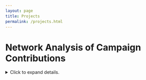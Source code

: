 ```yaml
---
layout: page
title: Projects
permalink: /projects.html
---
```


# Network Analysis of Campaign Contributions

<details><summary>Click to expand details.</summary>

<div markdown="1">
```python
import pandas as pd 
import numpy as np
import matplotlib.pyplot as plt
import powerlaw as pl
```

Get the all candidates file for 2019/2020 and put it in a dataframe.


```python
column_indexes = np.linspace(start=0, stop=29, num=30, dtype=int)
column_indexes = np.delete(column_indexes, [27])
```


```python
column_indexes
```




    array([ 0,  1,  2,  3,  4,  5,  6,  7,  8,  9, 10, 11, 12, 13, 14, 15, 16,
           17, 18, 19, 20, 21, 22, 23, 24, 25, 26, 28, 29])




```python
data = pd.read_csv("https://www.fec.gov/files/bulk-downloads/2020/weball20.zip", delimiter="|", usecols=column_indexes)
column_names = ["candidate_id", "candidate_name", "incumbant_challenger", "party_code", "party_affiliation",
               "total_receipts", "transfers_to_cand", "total_disb", "transfers_from", "beginning_cash",
               "ending_cash", "contributions_from_candidate", "loans_from_candidate", "other_loans", "cand_loan_repay",
               "other_loan_repay", "debts_owed", "total_indiv_contributions", "candidate_state", "candidate_district",
               "special_election", "primary_election", "runoff_election", "general_election", "gen_election_perc",
               "contributions_from_other_political_committees", "contributions_from_party_committees",
               "refunds_to_indiv", "refunds_to_committees"]
data.columns = column_names
data.head()
```




<div>
<style scoped>
    .dataframe tbody tr th:only-of-type {
        vertical-align: middle;
    }

    .dataframe tbody tr th {
        vertical-align: top;
    }

    .dataframe thead th {
        text-align: right;
    }
</style>
<table border="1" class="dataframe">
  <thead>
    <tr style="text-align: right;">
      <th></th>
      <th>candidate_id</th>
      <th>candidate_name</th>
      <th>incumbant_challenger</th>
      <th>party_code</th>
      <th>party_affiliation</th>
      <th>total_receipts</th>
      <th>transfers_to_cand</th>
      <th>total_disb</th>
      <th>transfers_from</th>
      <th>beginning_cash</th>
      <th>...</th>
      <th>candidate_district</th>
      <th>special_election</th>
      <th>primary_election</th>
      <th>runoff_election</th>
      <th>general_election</th>
      <th>gen_election_perc</th>
      <th>contributions_from_other_political_committees</th>
      <th>contributions_from_party_committees</th>
      <th>refunds_to_indiv</th>
      <th>refunds_to_committees</th>
    </tr>
  </thead>
  <tbody>
    <tr>
      <th>0</th>
      <td>H6AK00045</td>
      <td>YOUNG, DONALD E</td>
      <td>I</td>
      <td>2</td>
      <td>REP</td>
      <td>186229.32</td>
      <td>71528.54</td>
      <td>48528.63</td>
      <td>0.00</td>
      <td>116720.12</td>
      <td>...</td>
      <td>0</td>
      <td>NaN</td>
      <td>NaN</td>
      <td>NaN</td>
      <td>NaN</td>
      <td>NaN</td>
      <td>58500.0</td>
      <td>0.0</td>
      <td>0.0</td>
      <td>0.0</td>
    </tr>
    <tr>
      <th>1</th>
      <td>H8AK01031</td>
      <td>NELSON, THOMAS JOHN</td>
      <td>C</td>
      <td>2</td>
      <td>REP</td>
      <td>0.00</td>
      <td>0.00</td>
      <td>466.51</td>
      <td>0.00</td>
      <td>466.51</td>
      <td>...</td>
      <td>0</td>
      <td>NaN</td>
      <td>NaN</td>
      <td>NaN</td>
      <td>NaN</td>
      <td>NaN</td>
      <td>0.0</td>
      <td>0.0</td>
      <td>0.0</td>
      <td>0.0</td>
    </tr>
    <tr>
      <th>2</th>
      <td>H8AK00140</td>
      <td>GALVIN, ALYSE</td>
      <td>C</td>
      <td>3</td>
      <td>IND</td>
      <td>30376.65</td>
      <td>0.00</td>
      <td>9095.03</td>
      <td>0.00</td>
      <td>6245.09</td>
      <td>...</td>
      <td>0</td>
      <td>NaN</td>
      <td>NaN</td>
      <td>NaN</td>
      <td>NaN</td>
      <td>NaN</td>
      <td>0.0</td>
      <td>0.0</td>
      <td>0.0</td>
      <td>0.0</td>
    </tr>
    <tr>
      <th>3</th>
      <td>H0AL01055</td>
      <td>CARL, JERRY LEE, JR</td>
      <td>O</td>
      <td>2</td>
      <td>REP</td>
      <td>387592.00</td>
      <td>0.00</td>
      <td>7528.45</td>
      <td>0.00</td>
      <td>0.00</td>
      <td>...</td>
      <td>1</td>
      <td>NaN</td>
      <td>NaN</td>
      <td>NaN</td>
      <td>NaN</td>
      <td>NaN</td>
      <td>2700.0</td>
      <td>0.0</td>
      <td>0.0</td>
      <td>0.0</td>
    </tr>
    <tr>
      <th>4</th>
      <td>H4AL01123</td>
      <td>BYRNE, BRADLEY ROBERTS</td>
      <td>I</td>
      <td>2</td>
      <td>REP</td>
      <td>544643.34</td>
      <td>19259.14</td>
      <td>1619368.36</td>
      <td>1504815.73</td>
      <td>1074725.02</td>
      <td>...</td>
      <td>1</td>
      <td>NaN</td>
      <td>NaN</td>
      <td>NaN</td>
      <td>NaN</td>
      <td>NaN</td>
      <td>464813.2</td>
      <td>0.0</td>
      <td>0.0</td>
      <td>2500.0</td>
    </tr>
  </tbody>
</table>
<p>5 rows × 29 columns</p>
</div>



## EDA

### Basic Info


```python
data.info()
```

    <class 'pandas.core.frame.DataFrame'>
    RangeIndex: 2166 entries, 0 to 2165
    Data columns (total 29 columns):
    candidate_id                                     2166 non-null object
    candidate_name                                   2166 non-null object
    incumbant_challenger                             2102 non-null object
    party_code                                       2166 non-null int64
    party_affiliation                                2165 non-null object
    total_receipts                                   2166 non-null float64
    transfers_to_cand                                2166 non-null float64
    total_disb                                       2166 non-null float64
    transfers_from                                   2166 non-null float64
    beginning_cash                                   2166 non-null float64
    ending_cash                                      2166 non-null float64
    contributions_from_candidate                     2166 non-null float64
    loans_from_candidate                             2166 non-null float64
    other_loans                                      2166 non-null float64
    cand_loan_repay                                  2166 non-null float64
    other_loan_repay                                 2166 non-null float64
    debts_owed                                       2166 non-null float64
    total_indiv_contributions                        2166 non-null float64
    candidate_state                                  2166 non-null object
    candidate_district                               2166 non-null int64
    special_election                                 0 non-null float64
    primary_election                                 0 non-null float64
    runoff_election                                  0 non-null float64
    general_election                                 0 non-null float64
    gen_election_perc                                0 non-null float64
    contributions_from_other_political_committees    2166 non-null float64
    contributions_from_party_committees              2166 non-null float64
    refunds_to_indiv                                 2166 non-null float64
    refunds_to_committees                            2166 non-null float64
    dtypes: float64(22), int64(2), object(5)
    memory usage: 490.8+ KB


The columns "special_election", "primary_election", "runoff_election", "general_election", and "gen_election_perc" can be deleted because they do not contain any non-null values.


```python
data = data.drop(labels=["special_election", "primary_election", "runoff_election", "general_election", "gen_election_perc"],
                axis=1)
data.info()
```

    <class 'pandas.core.frame.DataFrame'>
    RangeIndex: 2166 entries, 0 to 2165
    Data columns (total 24 columns):
    candidate_id                                     2166 non-null object
    candidate_name                                   2166 non-null object
    incumbant_challenger                             2102 non-null object
    party_code                                       2166 non-null int64
    party_affiliation                                2165 non-null object
    total_receipts                                   2166 non-null float64
    transfers_to_cand                                2166 non-null float64
    total_disb                                       2166 non-null float64
    transfers_from                                   2166 non-null float64
    beginning_cash                                   2166 non-null float64
    ending_cash                                      2166 non-null float64
    contributions_from_candidate                     2166 non-null float64
    loans_from_candidate                             2166 non-null float64
    other_loans                                      2166 non-null float64
    cand_loan_repay                                  2166 non-null float64
    other_loan_repay                                 2166 non-null float64
    debts_owed                                       2166 non-null float64
    total_indiv_contributions                        2166 non-null float64
    candidate_state                                  2166 non-null object
    candidate_district                               2166 non-null int64
    contributions_from_other_political_committees    2166 non-null float64
    contributions_from_party_committees              2166 non-null float64
    refunds_to_indiv                                 2166 non-null float64
    refunds_to_committees                            2166 non-null float64
    dtypes: float64(17), int64(2), object(5)
    memory usage: 406.2+ KB



```python
data.describe()
```




<div>
<style scoped>
    .dataframe tbody tr th:only-of-type {
        vertical-align: middle;
    }

    .dataframe tbody tr th {
        vertical-align: top;
    }

    .dataframe thead th {
        text-align: right;
    }
</style>
<table border="1" class="dataframe">
  <thead>
    <tr style="text-align: right;">
      <th></th>
      <th>party_code</th>
      <th>total_receipts</th>
      <th>transfers_to_cand</th>
      <th>total_disb</th>
      <th>transfers_from</th>
      <th>beginning_cash</th>
      <th>ending_cash</th>
      <th>contributions_from_candidate</th>
      <th>loans_from_candidate</th>
      <th>other_loans</th>
      <th>cand_loan_repay</th>
      <th>other_loan_repay</th>
      <th>debts_owed</th>
      <th>total_indiv_contributions</th>
      <th>candidate_district</th>
      <th>contributions_from_other_political_committees</th>
      <th>contributions_from_party_committees</th>
      <th>refunds_to_indiv</th>
      <th>refunds_to_committees</th>
    </tr>
  </thead>
  <tbody>
    <tr>
      <th>count</th>
      <td>2164.000000</td>
      <td>2.164000e+03</td>
      <td>2.164000e+03</td>
      <td>2.164000e+03</td>
      <td>2.164000e+03</td>
      <td>2.164000e+03</td>
      <td>2.164000e+03</td>
      <td>2164.000000</td>
      <td>2.164000e+03</td>
      <td>2164.000000</td>
      <td>2164.000000</td>
      <td>2164.000000</td>
      <td>2.164000e+03</td>
      <td>2.164000e+03</td>
      <td>2164.000000</td>
      <td>2164.000000</td>
      <td>2164.000000</td>
      <td>2.164000e+03</td>
      <td>2164.000000</td>
    </tr>
    <tr>
      <th>mean</th>
      <td>1.595656</td>
      <td>1.633161e+05</td>
      <td>3.521963e+04</td>
      <td>7.922373e+04</td>
      <td>1.723647e+04</td>
      <td>2.718607e+05</td>
      <td>3.559541e+05</td>
      <td>723.769644</td>
      <td>1.236781e+04</td>
      <td>104.345148</td>
      <td>1008.671567</td>
      <td>28.992380</td>
      <td>8.481910e+04</td>
      <td>8.705646e+04</td>
      <td>8.328558</td>
      <td>24063.974875</td>
      <td>25.768521</td>
      <td>1.621854e+03</td>
      <td>165.725037</td>
    </tr>
    <tr>
      <th>std</th>
      <td>0.610131</td>
      <td>1.113348e+06</td>
      <td>5.858324e+05</td>
      <td>4.788907e+05</td>
      <td>3.332413e+05</td>
      <td>9.699501e+05</td>
      <td>1.397306e+06</td>
      <td>9315.156410</td>
      <td>3.559533e+05</td>
      <td>4332.556855</td>
      <td>11178.293660</td>
      <td>840.878511</td>
      <td>6.387014e+05</td>
      <td>6.236569e+05</td>
      <td>10.734113</td>
      <td>66236.356204</td>
      <td>327.953980</td>
      <td>2.385406e+04</td>
      <td>2152.631797</td>
    </tr>
    <tr>
      <th>min</th>
      <td>1.000000</td>
      <td>-9.000000e+02</td>
      <td>0.000000e+00</td>
      <td>-2.105481e+04</td>
      <td>0.000000e+00</td>
      <td>-4.170781e+04</td>
      <td>-4.187281e+04</td>
      <td>0.000000</td>
      <td>0.000000e+00</td>
      <td>0.000000</td>
      <td>0.000000</td>
      <td>0.000000</td>
      <td>-6.000000e+00</td>
      <td>-9.000000e+02</td>
      <td>0.000000</td>
      <td>0.000000</td>
      <td>0.000000</td>
      <td>-4.150600e+04</td>
      <td>-3000.000000</td>
    </tr>
    <tr>
      <th>25%</th>
      <td>1.000000</td>
      <td>0.000000e+00</td>
      <td>0.000000e+00</td>
      <td>0.000000e+00</td>
      <td>0.000000e+00</td>
      <td>7.002000e+01</td>
      <td>6.349750e+01</td>
      <td>0.000000</td>
      <td>0.000000e+00</td>
      <td>0.000000</td>
      <td>0.000000</td>
      <td>0.000000</td>
      <td>0.000000e+00</td>
      <td>0.000000e+00</td>
      <td>1.000000</td>
      <td>0.000000</td>
      <td>0.000000</td>
      <td>0.000000e+00</td>
      <td>0.000000</td>
    </tr>
    <tr>
      <th>50%</th>
      <td>2.000000</td>
      <td>3.000000e+02</td>
      <td>0.000000e+00</td>
      <td>2.095935e+03</td>
      <td>0.000000e+00</td>
      <td>4.972250e+03</td>
      <td>4.983180e+03</td>
      <td>0.000000</td>
      <td>0.000000e+00</td>
      <td>0.000000</td>
      <td>0.000000</td>
      <td>0.000000</td>
      <td>0.000000e+00</td>
      <td>0.000000e+00</td>
      <td>4.000000</td>
      <td>0.000000</td>
      <td>0.000000</td>
      <td>0.000000e+00</td>
      <td>0.000000</td>
    </tr>
    <tr>
      <th>75%</th>
      <td>2.000000</td>
      <td>6.505836e+04</td>
      <td>0.000000e+00</td>
      <td>4.840190e+04</td>
      <td>0.000000e+00</td>
      <td>1.033310e+05</td>
      <td>2.055099e+05</td>
      <td>0.000000</td>
      <td>0.000000e+00</td>
      <td>0.000000</td>
      <td>0.000000</td>
      <td>0.000000</td>
      <td>2.634605e+04</td>
      <td>1.757931e+04</td>
      <td>11.000000</td>
      <td>3500.000000</td>
      <td>0.000000</td>
      <td>0.000000e+00</td>
      <td>0.000000</td>
    </tr>
    <tr>
      <th>max</th>
      <td>3.000000</td>
      <td>3.030418e+07</td>
      <td>2.213395e+07</td>
      <td>1.080049e+07</td>
      <td>1.041500e+07</td>
      <td>1.929290e+07</td>
      <td>4.076219e+07</td>
      <td>250000.000000</td>
      <td>1.170000e+07</td>
      <td>200000.000000</td>
      <td>250000.000000</td>
      <td>37154.820000</td>
      <td>1.744325e+07</td>
      <td>1.818630e+07</td>
      <td>53.000000</td>
      <td>694283.000000</td>
      <td>6250.000000</td>
      <td>1.047184e+06</td>
      <td>62300.000000</td>
    </tr>
  </tbody>
</table>
</div>



### Total Receipts


```python
plt.figure(1, figsize=(5, 5))
plt.subplot(111)
plt.hist(data.total_receipts, bins=50)
plt.show()
```


```python
fit = pl.Fit(data.total_receipts)
fit.distribution_compare("power_law", "lognormal")
```

    Values less than or equal to 0 in data. Throwing out 0 or negative values
    Calculating best minimal value for power law fit
    /anaconda/lib/python3.6/site-packages/powerlaw.py:700: RuntimeWarning: invalid value encountered in true_divide
      (Theoretical_CDF * (1 - Theoretical_CDF))
    /anaconda/lib/python3.6/site-packages/powerlaw.py:700: RuntimeWarning: invalid value encountered in true_divide
      (Theoretical_CDF * (1 - Theoretical_CDF))





    (0.003935971724256859, 0.8402119727346593)




```python
fit.alpha
```




    2.1011486627719043




```python
fit.plot_pdf()
```




    <matplotlib.axes._subplots.AxesSubplot at 0x102866a6d8>




```python
fit.plot_cdf()
```




    <matplotlib.axes._subplots.AxesSubplot at 0x101eec8ef0>




![png](All_Candidates_Data_Analysis_files/All_Candidates_Data_Analysis_16_1.png)



```python
fig = fit.plot_ccdf()
fit.power_law.plot_ccdf(ax=fig)
```




    <matplotlib.axes._subplots.AxesSubplot at 0x101fb585f8>




![png](All_Candidates_Data_Analysis_files/All_Candidates_Data_Analysis_17_1.png)



```python
plt.hist(data.party_code)
```
</div>

</details>